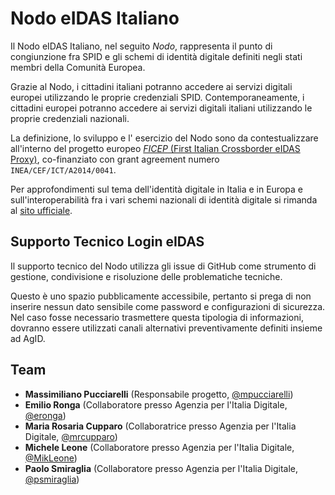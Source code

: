 # Nodo eIDAS Italiano

Il Nodo eIDAS Italiano, nel seguito *Nodo*, rappresenta il punto di
congiunzione fra SPID e gli schemi di identità digitale definiti negli
stati membri della Comunità Europea.

Grazie al Nodo, i cittadini italiani potranno accedere ai servizi digitali
europei utilizzando le proprie credenziali SPID.
Contemporaneamente, i cittadini europei potranno accedere ai servizi digitali
italiani utilizzando le proprie credenziali nazionali.

La definizione, lo sviluppo e l' esercizio del Nodo sono da contestualizzare
all'interno del progetto europeo
[*FICEP* (First Italian Crossborder eIDAS Proxy)](https://www.agid.gov.it/it/piattaforme/eidas/progetto-ficep),
co-finanziato con grant agreement numero `INEA/CEF/ICT/A2014/0041`.

Per approfondimenti sul tema dell'identità digitale in Italia e in Europa e
sull'interoperabilità fra i vari schemi nazionali di identità digitale si
rimanda al [sito ufficiale](https://eid.gov.it).

## Supporto Tecnico Login eIDAS 

Il supporto tecnico del Nodo utilizza gli issue di GitHub come strumento di
gestione, condivisione e risoluzione delle problematiche tecniche.

Questo è uno spazio pubblicamente accessibile, pertanto si prega di non
inserire nessun dato sensibile come password e configurazioni di sicurezza.
Nel caso fosse necessario trasmettere questa tipologia di informazioni,
dovranno essere utilizzati canali alternativi preventivamente definiti
insieme ad AgID.

## Team

*   **Massimiliano Pucciarelli** (Responsabile progetto, [@mpucciarelli](#))
*   **Emilio Ronga** (Collaboratore presso Agenzia per l'Italia Digitale, [@eronga](#))
*   **Maria Rosaria Cupparo** (Collaboratrice presso Agenzia per l'Italia Digitale, [@mrcupparo](https://github.com/mrcupparo))
*   **Michele Leone** (Collaboratore presso Agenzia per l'Italia Digitale, [@MikLeone](https://github.com/MikLeone))
*   **Paolo Smiraglia** (Collaboratore presso Agenzia per l'Italia Digitale, [@psmiraglia](https://github.com/psmiraglia))
